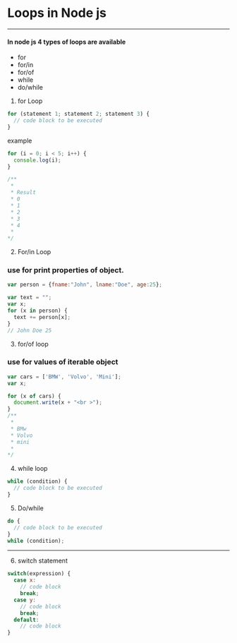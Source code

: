 # Loops in Node js
---
#### In node js 4 types of loops are available
- for
- for/in
- for/of
- while
- do/while

1. for Loop

```js
for (statement 1; statement 2; statement 3) {
  // code block to be executed
}
```
example

```js
for (i = 0; i < 5; i++) {
  console.log(i);
}

/**
 * 
 * Result
 * 0
 * 1
 * 2
 * 3
 * 4
 * 
*/
```

2. For/in Loop
### use for print properties of object.

```js
var person = {fname:"John", lname:"Doe", age:25};

var text = "";
var x;
for (x in person) {
  text += person[x];
}
// John Doe 25
```

3. for/of loop
### use for values of iterable object

```js
var cars = ['BMW', 'Volvo', 'Mini'];
var x;

for (x of cars) {
  document.write(x + "<br >");
}
/**
 * 
 * BMw
 * Volvo
 * mini
 * 
*/
```

4. while loop

```js
while (condition) {
  // code block to be executed
}
```

5. Do/while
```js
do {
  // code block to be executed
}
while (condition);
```


---
6. switch statement
```js
switch(expression) {
  case x:
    // code block
    break;
  case y:
    // code block
    break;
  default:
    // code block
}
```